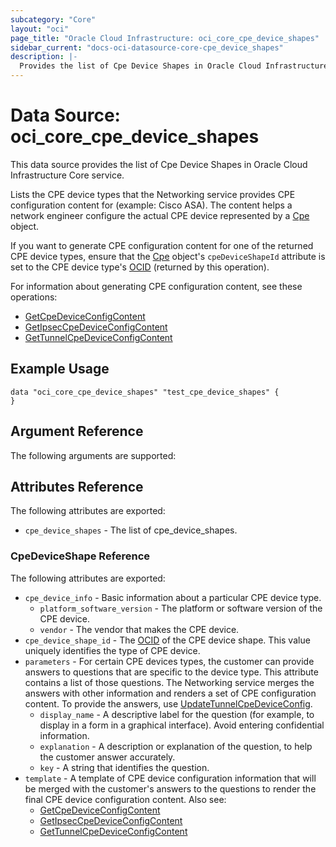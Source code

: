 ```yaml
---
subcategory: "Core"
layout: "oci"
page_title: "Oracle Cloud Infrastructure: oci_core_cpe_device_shapes"
sidebar_current: "docs-oci-datasource-core-cpe_device_shapes"
description: |-
  Provides the list of Cpe Device Shapes in Oracle Cloud Infrastructure Core service
---
```


# Data Source: oci_core_cpe_device_shapes
This data source provides the list of Cpe Device Shapes in Oracle Cloud Infrastructure Core service.

Lists the CPE device types that the Networking service provides CPE configuration
content for (example: Cisco ASA). The content helps a network engineer configure
the actual CPE device represented by a [Cpe](https://docs.cloud.oracle.com/iaas/api/#/en/iaas/latest/Cpe/) object.

If you want to generate CPE configuration content for one of the returned CPE device types,
ensure that the [Cpe](https://docs.cloud.oracle.com/iaas/api/#/en/iaas/latest/Cpe/) object's `cpeDeviceShapeId` attribute is set
to the CPE device type's [OCID](https://docs.cloud.oracle.com/iaas/Content/General/Concepts/identifiers.htm) (returned by this operation).

For information about generating CPE configuration content, see these operations:

  * [GetCpeDeviceConfigContent](https://docs.cloud.oracle.com/iaas/api/#/en/iaas/latest/Cpe/GetCpeDeviceConfigContent)
  * [GetIpsecCpeDeviceConfigContent](https://docs.cloud.oracle.com/iaas/api/#/en/iaas/latest/IPSecConnection/GetIpsecCpeDeviceConfigContent)
  * [GetTunnelCpeDeviceConfigContent](https://docs.cloud.oracle.com/iaas/api/#/en/iaas/latest/TunnelCpeDeviceConfig/GetTunnelCpeDeviceConfigContent)


## Example Usage

```hcl
data "oci_core_cpe_device_shapes" "test_cpe_device_shapes" {
}
```

## Argument Reference

The following arguments are supported:



## Attributes Reference

The following attributes are exported:

* `cpe_device_shapes` - The list of cpe_device_shapes.

### CpeDeviceShape Reference

The following attributes are exported:

* `cpe_device_info` - Basic information about a particular CPE device type.
	* `platform_software_version` - The platform or software version of the CPE device.
	* `vendor` - The vendor that makes the CPE device.
* `cpe_device_shape_id` - The [OCID](https://docs.cloud.oracle.com/iaas/Content/General/Concepts/identifiers.htm) of the CPE device shape. This value uniquely identifies the type of CPE device. 
* `parameters` - For certain CPE devices types, the customer can provide answers to questions that are specific to the device type. This attribute contains a list of those questions. The Networking service merges the answers with other information and renders a set of CPE configuration content. To provide the answers, use [UpdateTunnelCpeDeviceConfig](https://docs.cloud.oracle.com/iaas/api/#/en/iaas/latest/TunnelCpeDeviceConfig/UpdateTunnelCpeDeviceConfig). 
	* `display_name` - A descriptive label for the question (for example, to display in a form in a graphical interface). Avoid entering confidential information. 
	* `explanation` - A description or explanation of the question, to help the customer answer accurately. 
	* `key` - A string that identifies the question. 
* `template` - A template of CPE device configuration information that will be merged with the customer's answers to the questions to render the final CPE device configuration content. Also see:
	* [GetCpeDeviceConfigContent](https://docs.cloud.oracle.com/iaas/api/#/en/iaas/latest/Cpe/GetCpeDeviceConfigContent)
	* [GetIpsecCpeDeviceConfigContent](https://docs.cloud.oracle.com/iaas/api/#/en/iaas/latest/IPSecConnection/GetIpsecCpeDeviceConfigContent)
	* [GetTunnelCpeDeviceConfigContent](https://docs.cloud.oracle.com/iaas/api/#/en/iaas/latest/TunnelCpeDeviceConfig/GetTunnelCpeDeviceConfigContent) 

